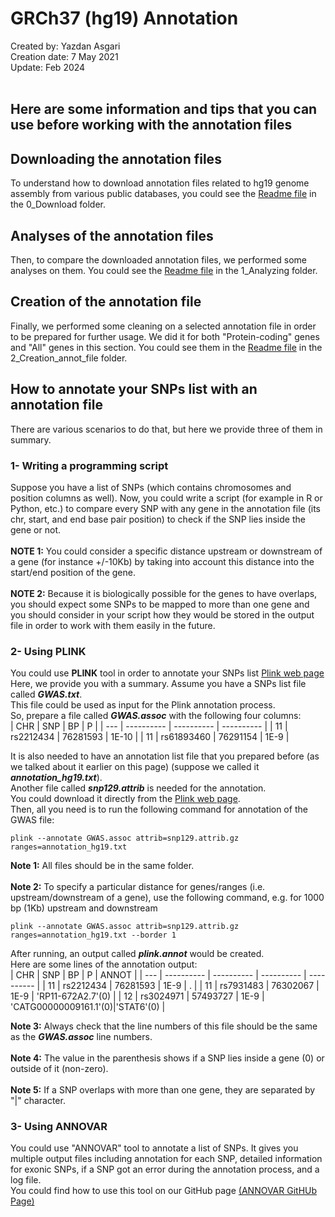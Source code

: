 # GRCh37 (hg19) Annotation 
Created by: Yazdan Asgari<br>
Creation date: 7 May 2021<br>
Update: Feb 2024<br><br>

## Here are some information and tips that you can use before working with the annotation files
## Downloading the annotation files
To understand how to download annotation files related to hg19 genome assembly from various public databases, you could see the [Readme file](0_Download) in the 0_Download folder.
## Analyses of the annotation files
Then, to compare the downloaded annotation files, we performed some analyses on them. You could see the [Readme file](1_Analyzing) in the 1_Analyzing folder.
## Creation of the annotation file
Finally, we performed some cleaning on a selected annotation file in order to be prepared for further usage. We did it for both "Protein-coding" genes and "All" genes in this section. You could see them in the [Readme file](2_Creation_annot_file) in the 2_Creation_annot_file folder.

## How to annotate your SNPs list with an annotation file
There are various scenarios to do that, but here we provide three of them in summary.
### 1- Writing a programming script
Suppose you have a list of SNPs (which contains chromosomes and position columns as well). Now, you could write a script (for example in R or Python, etc.) to compare every SNP with any gene in the annotation file (its chr, start, and end base pair position) to check if the SNP lies inside the gene or not.<br><br>
**NOTE 1:** You could consider a specific distance upstream or downstream of a gene (for instance +/-10Kb) by taking into account this distance into the start/end position of the gene.<br><br>
**NOTE 2:** Because it is biologically possible for the genes to have overlaps, you should expect some SNPs to be mapped to more than one gene and you should consider in your script how they would be stored in the output file in order to work with them easily in the future.

### 2- Using PLINK
You could use **PLINK** tool in order to annotate your SNPs list [Plink web page](https://zzz.bwh.harvard.edu/plink/annot.shtml)
Here, we provide you with a summary. Assume you have a SNPs list file called ***GWAS.txt***.<br>
This file could be used as input for the Plink annotation process.<br>
So, prepare a file called ***GWAS.assoc*** with the following four columns:<br>
 | CHR | SNP | BP | P |
 | --- | ---------- | ---------- | ---------- |
 |  11  | rs2212434  | 76281593 | 1E-10 |
 |  11  | rs61893460 | 76291154 | 1E-9 |

It is also needed to have an annotation list file that you prepared before (as we talked about it earlier on this page) (suppose we called it ***annotation_hg19.txt***). <br>
Another file called ***snp129.attrib*** is needed for the annotation. <br>
You could download it directly from the [Plink web page](https://zzz.bwh.harvard.edu/plink/res.shtml#attrib).<br>
Then, all you need is to run the following command for annotation of the GWAS file:<br>
```
plink --annotate GWAS.assoc attrib=snp129.attrib.gz ranges=annotation_hg19.txt
```
**Note 1:** All files should be in the same folder.<br><br>
**Note 2:** To specify a particular distance for genes/ranges (i.e. upstream/downstream of a gene), 
use the following command, e.g. for 1000 bp (1Kb) upstream and downstream
```
plink --annotate GWAS.assoc attrib=snp129.attrib.gz ranges=annotation_hg19.txt --border 1
```
After running, an output called ***plink.annot*** would be created. <br>
Here are some lines of the annotation output:<br>
| CHR | SNP | BP | P | ANNOT |
| --- | ---------- | ---------- | ---------- | ---------- |
|  11  | rs2212434  | 76281593 | 1E-9 | . |
|  11  | rs7931483 | 76302067 | 1E-9 | 'RP11-672A2.7'(0) |
|  12  | rs3024971 | 57493727 | 1E-9 | 'CATG00000009161.1'(0)\|'STAT6'(0) |

**Note 3:** Always check that the line numbers of this file should be the same as the ***GWAS.assoc*** line numbers.<br><br>
**Note 4:** The value in the parenthesis shows if a SNP lies inside a gene (0) or outside of it (non-zero).<br><br>
**Note 5:** If a SNP overlaps with more than one gene, they are separated by "|" character.

### 3- Using ANNOVAR
You could use "ANNOVAR" tool to annotate a list of SNPs. It gives you multiple output files including annotation for each SNP, detailed information for exonic SNPs, if a SNP got an error during the annotation process, and a log file.<br>
You could find how to use this tool on our GitHub page [(ANNOVAR GitHUb Page)](/../../../Tutorial_ANNOVAR)

